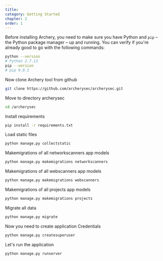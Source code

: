 ```yaml
---
title: 
category: Getting Started
chapter: 2
order: 1
---
```



Before installing Archery, you need to make sure you have Python and `pip`
– the Python package manager – up and running. You can verify if you're already
good to go with the following commands:

``` sh
python --version
# Python 2.7.13
pip --version
# pip 9.0.1
```


Now clone Archery tool from github

``` sh
git clone https://github.com/archerysec/archerysec.git
```

Move to directory archerysec

``` sh
cd /archerysec
```

Install requirements
``` sh
pip install -r requirements.txt
```

Load static files
``` sh
python manage.py collectstatic
```

Makemigrations of all networkscanners app models
``` sh
python manage.py makemigrations networkscanners
```
Makemigrations of all webscanners app models
``` sh
python manage.py makemigrations webscanners
```

Makemigrations of all projects app models
```sh
python manage.py makemigrations projects
```

Migrate all data
``` sh
python manage.py migrate
```

Now you need to create application Credentials
``` sh
python manage.py createsuperuser
```

Let's run the application
``` sh
python manage.py runserver
```

